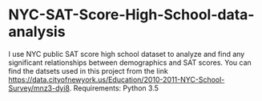 # NYC-SAT-Score-High-School-data-analysis
I use NYC public SAT score high school dataset to analyze and find any significant relationships between demographics and SAT scores.
You can find the datsets used in this project from the link https://data.cityofnewyork.us/Education/2010-2011-NYC-School-Survey/mnz3-dyi8.
Requirements:
Python 3.5

